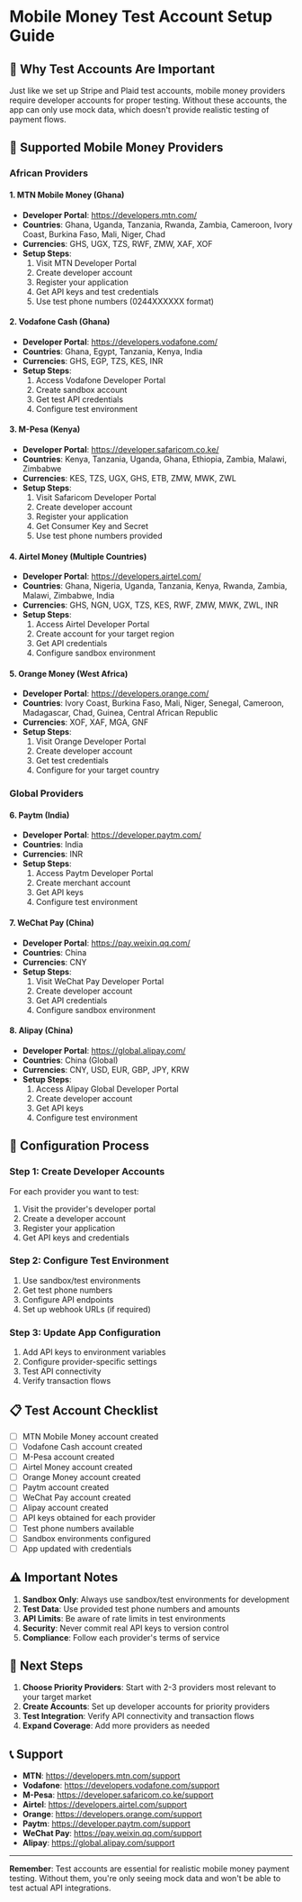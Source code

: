 # Mobile Money Test Account Setup Guide

## 🧪 **Why Test Accounts Are Important**

Just like we set up Stripe and Plaid test accounts, mobile money providers require developer accounts for proper testing. Without these accounts, the app can only use mock data, which doesn't provide realistic testing of payment flows.

## 📱 **Supported Mobile Money Providers**

### **African Providers**

#### **1. MTN Mobile Money (Ghana)**
- **Developer Portal**: https://developers.mtn.com/
- **Countries**: Ghana, Uganda, Tanzania, Rwanda, Zambia, Cameroon, Ivory Coast, Burkina Faso, Mali, Niger, Chad
- **Currencies**: GHS, UGX, TZS, RWF, ZMW, XAF, XOF
- **Setup Steps**:
  1. Visit MTN Developer Portal
  2. Create developer account
  3. Register your application
  4. Get API keys and test credentials
  5. Use test phone numbers (0244XXXXXX format)

#### **2. Vodafone Cash (Ghana)**
- **Developer Portal**: https://developers.vodafone.com/
- **Countries**: Ghana, Egypt, Tanzania, Kenya, India
- **Currencies**: GHS, EGP, TZS, KES, INR
- **Setup Steps**:
  1. Access Vodafone Developer Portal
  2. Create sandbox account
  3. Get test API credentials
  4. Configure test environment

#### **3. M-Pesa (Kenya)**
- **Developer Portal**: https://developer.safaricom.co.ke/
- **Countries**: Kenya, Tanzania, Uganda, Ghana, Ethiopia, Zambia, Malawi, Zimbabwe
- **Currencies**: KES, TZS, UGX, GHS, ETB, ZMW, MWK, ZWL
- **Setup Steps**:
  1. Visit Safaricom Developer Portal
  2. Create developer account
  3. Register your application
  4. Get Consumer Key and Secret
  5. Use test phone numbers provided

#### **4. Airtel Money (Multiple Countries)**
- **Developer Portal**: https://developers.airtel.com/
- **Countries**: Ghana, Nigeria, Uganda, Tanzania, Kenya, Rwanda, Zambia, Malawi, Zimbabwe, India
- **Currencies**: GHS, NGN, UGX, TZS, KES, RWF, ZMW, MWK, ZWL, INR
- **Setup Steps**:
  1. Access Airtel Developer Portal
  2. Create account for your target region
  3. Get API credentials
  4. Configure sandbox environment

#### **5. Orange Money (West Africa)**
- **Developer Portal**: https://developers.orange.com/
- **Countries**: Ivory Coast, Burkina Faso, Mali, Niger, Senegal, Cameroon, Madagascar, Chad, Guinea, Central African Republic
- **Currencies**: XOF, XAF, MGA, GNF
- **Setup Steps**:
  1. Visit Orange Developer Portal
  2. Create developer account
  3. Get test credentials
  4. Configure for your target country

### **Global Providers**

#### **6. Paytm (India)**
- **Developer Portal**: https://developer.paytm.com/
- **Countries**: India
- **Currencies**: INR
- **Setup Steps**:
  1. Access Paytm Developer Portal
  2. Create merchant account
  3. Get API keys
  4. Configure test environment

#### **7. WeChat Pay (China)**
- **Developer Portal**: https://pay.weixin.qq.com/
- **Countries**: China
- **Currencies**: CNY
- **Setup Steps**:
  1. Visit WeChat Pay Developer Portal
  2. Create developer account
  3. Get API credentials
  4. Configure sandbox environment

#### **8. Alipay (China)**
- **Developer Portal**: https://global.alipay.com/
- **Countries**: China (Global)
- **Currencies**: CNY, USD, EUR, GBP, JPY, KRW
- **Setup Steps**:
  1. Access Alipay Global Developer Portal
  2. Create developer account
  3. Get API keys
  4. Configure test environment

## 🔧 **Configuration Process**

### **Step 1: Create Developer Accounts**
For each provider you want to test:
1. Visit the provider's developer portal
2. Create a developer account
3. Register your application
4. Get API keys and credentials

### **Step 2: Configure Test Environment**
1. Use sandbox/test environments
2. Get test phone numbers
3. Configure API endpoints
4. Set up webhook URLs (if required)

### **Step 3: Update App Configuration**
1. Add API keys to environment variables
2. Configure provider-specific settings
3. Test API connectivity
4. Verify transaction flows

## 📋 **Test Account Checklist**

- [ ] MTN Mobile Money account created
- [ ] Vodafone Cash account created
- [ ] M-Pesa account created
- [ ] Airtel Money account created
- [ ] Orange Money account created
- [ ] Paytm account created
- [ ] WeChat Pay account created
- [ ] Alipay account created
- [ ] API keys obtained for each provider
- [ ] Test phone numbers available
- [ ] Sandbox environments configured
- [ ] App updated with credentials

## ⚠️ **Important Notes**

1. **Sandbox Only**: Always use sandbox/test environments for development
2. **Test Data**: Use provided test phone numbers and amounts
3. **API Limits**: Be aware of rate limits in test environments
4. **Security**: Never commit real API keys to version control
5. **Compliance**: Follow each provider's terms of service

## 🚀 **Next Steps**

1. **Choose Priority Providers**: Start with 2-3 providers most relevant to your target market
2. **Create Accounts**: Set up developer accounts for priority providers
3. **Test Integration**: Verify API connectivity and transaction flows
4. **Expand Coverage**: Add more providers as needed

## 📞 **Support**

- **MTN**: https://developers.mtn.com/support
- **Vodafone**: https://developers.vodafone.com/support
- **M-Pesa**: https://developer.safaricom.co.ke/support
- **Airtel**: https://developers.airtel.com/support
- **Orange**: https://developers.orange.com/support
- **Paytm**: https://developer.paytm.com/support
- **WeChat Pay**: https://pay.weixin.qq.com/support
- **Alipay**: https://global.alipay.com/support

---

**Remember**: Test accounts are essential for realistic mobile money payment testing. Without them, you're only seeing mock data and won't be able to test actual API integrations.







